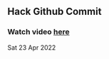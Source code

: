 
 ## Hack Github Commit 
 ### Watch video <a href="https://www.youtube.com">here</a> 
 Sat 23 Apr 2022 
